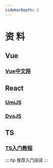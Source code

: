 ```yaml
---
sidebarDepth: 2
---
```


# 资 料
## Vue
### [Vue中文网](https://cn.vuejs.org/)

## React
### [UmiJS](https://umijs.org/zh/)
### [DvaJS](https://dvajs.com/)

## TS
### [TS入门教程](https://ts.xcatliu.com/)

::: tip
推荐入门阅读
:::